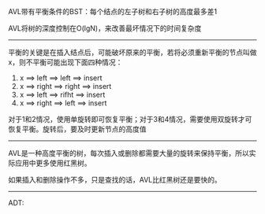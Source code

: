 AVL带有平衡条件的BST：每个结点的左子树和右子树的高度最多差1

AVL将树的深度控制在O(lgN)，来改善最坏情况下的时间复杂度

***

平衡的关键是在插入结点后，可能破坏原来的平衡，若将必须重新平衡的节点叫做x，则不平衡可能出现下面四种情况：
1. x ==> left ==> left ==> insert
2. x ==> right ==> right ==> insert
3. x ==> left ==> rifht ==> insert
4. x ==> right ==> left ==> insert

对于1和2情况，使用单旋转即可恢复平衡；对于3和4情况，需要使用双旋转才可恢复平衡。旋转后，要及时更新节点的高度值
***
AVL是一种高度平衡的树，每次插入或删除都需要大量的旋转来保持平衡，所以实际应用中更多使用红黑树。

如果插入和删除操作不多，只是查找的话，AVL比红黑树还是要快的。
***
ADT:
```java

```
